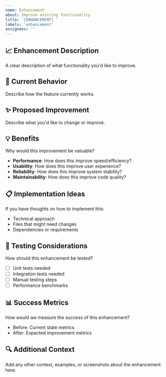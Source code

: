```yaml
---
name: Enhancement
about: Improve existing functionality
title: '[ENHANCEMENT] '
labels: 'enhancement'
assignees: ''
---
```


## 📈 Enhancement Description
A clear description of what functionality you'd like to improve.

## 🎯 Current Behavior
Describe how the feature currently works.

## ✨ Proposed Improvement
Describe what you'd like to change or improve.

## 💡 Benefits
Why would this improvement be valuable?
- **Performance**: How does this improve speed/efficiency?
- **Usability**: How does this improve user experience?
- **Reliability**: How does this improve system stability?
- **Maintainability**: How does this improve code quality?

## 📋 Implementation Ideas
If you have thoughts on how to implement this:
- Technical approach
- Files that might need changes
- Dependencies or requirements

## 🧪 Testing Considerations
How should this enhancement be tested?
- [ ] Unit tests needed
- [ ] Integration tests needed
- [ ] Manual testing steps
- [ ] Performance benchmarks

## 📊 Success Metrics
How would we measure the success of this enhancement?
- Before: Current state metrics
- After: Expected improvement metrics

## 🔍 Additional Context
Add any other context, examples, or screenshots about the enhancement here.